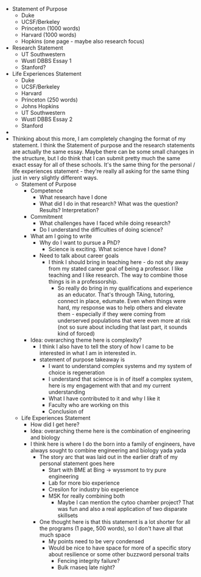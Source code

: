 - Statement of Purpose
	- Duke
	- UCSF/Berkeley
	- Princeton (1000 words)
	- Harvard (1000 words)
	- Hopkins (one page - maybe also research focus)
- Research Statement
	- UT Southwestern
	- Wustl DBBS Essay 1
	- Stanford?
- Life Experiences Statement
	- Duke
	- UCSF/Berkeley
	- Harvard
	- Princeton (250 words)
	- Johns Hopkins
	- UT Southwestern
	- Wustl DBBS Essay 2
	- Stanford
-
- Thinking about this more, I am completely changing the format of my statement. I think the Statement of purpose and the research statements are actually the same essay. Maybe there can be some small changes in the structure, but I do think that I can submit pretty much the same exact essay for all of these schools. It's the same thing for the personal  / life experiences statement - they're really all asking for the same thing just in very slightly different ways.
	- Statement of Purpose
		- Competence
			- What research have I done
			- What did I do in that research? What was the question? Results? Interpretation?
		- Commitment
			- What challenges have I faced while doing research?
			- Do I understand the difficulties of doing science?
		- What am I going to write
			- Why do I want to pursue a PhD?
				- Science is exciting. What science have I done?
			- Need to talk about career goals
				- I think I should bring in teaching here - do not shy away from my stated career goal of being a professor. I like teaching and I like research. The way to combine those things is in a professorship.
					- So really do bring in my qualifications and experience as an educator. That's through TAing, tutoring, connect in place, edumate. Even when things were hard, my response was to help others and elevate them - especially if they were coming from underserved populations that were even more at risk (not so sure about including that last part, it sounds kind of forced)
		- Idea: overarching theme here is complexity?
			- I think  I also have to tell the story of how I came to be interested in what I am in interested in.
			- statement of purpose takeaway is
				- I want to understand complex systems and my system of choice is regeneration
				- I understand that science is in of itself a complex system, here is my engagement with that and my current understanding
				- What I have contributed to it and why I like it
				- Faculty who are working on this
				- Conclusion of
	- Life Experiences Statement
		- How did I get here?
		- Idea: overarching theme here is the combination of engineering and biology
		- I think here is where I do the born into a family of engineers, have always sought to combine engineering and biology yada yada
			- The story arc that was laid out in the earlier draft of my personal statement goes here
				- Start with BME at Bing -> wyssmont to try pure engineering
				- Lab for more bio experience
				- Cresilon for industry bio experience
				- MSK for really combining both
					- Maybe I can mention the cytoo chamber project? That was fun and also a real application of two disparate skillsets
			- One thought here is that this statement is a lot shorter for all the programs (1 page, 500 words), so I don't have all that much space
				- My points need to be very condensed
				- Would be nice to have space for more of a specific story about resilience or some other buzzword personal traits
					- Fencing integrity failure?
					- Bulk rnaseq late night?
